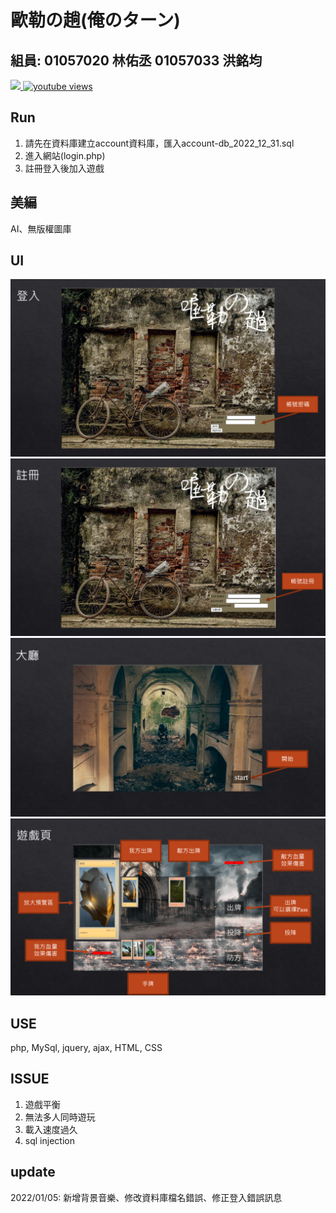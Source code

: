 # 歐勒の趟(俺のターン)
## 組員: 01057020 林佑丞 01057033 洪銘均
<a href="https://hackmd.io/@HongMJ1315/BkFdUuj_i">
<img src='https://img.shields.io/badge/%E9%81%8A%E6%88%B2%E8%A6%8F%E5%89%87-MD-green?style=for-the-badge&logo=Readme&logoColor=white&labelColor=66cc00&color=94DD15'>
</a>
<a href="https://youtu.be/ZzHHuSo3XV8?si=mzTJaTJZfV7GKMkB"><img alt="youtube views" src="https://img.shields.io/youtube/views/ZzHHuSo3XV8?logo=youtube&labelColor=ce4630&style=for-the-badge"/></a>


## Run
1. 請先在資料庫建立account資料庫，匯入account-db_2022_12_31.sql
2. 進入網站(login.php)
3. 註冊登入後加入遊戲

## 美編
AI、無版權圖庫

## UI
![image](image/login.png)
![image](image/sign_up.png)
![image](image/start.png)
![image](image/game.png)

## USE
php, MySql, jquery, ajax, HTML, CSS

## ISSUE
1. 遊戲平衡
2. 無法多人同時遊玩
3. 載入速度過久
4. sql injection

## update
2022/01/05: 新增背景音樂、修改資料庫檔名錯誤、修正登入錯誤訊息


